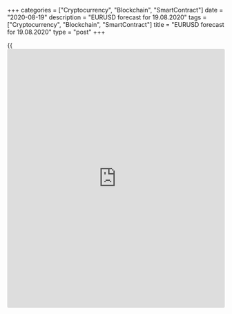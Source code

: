+++
categories = ["Cryptocurrency", "Blockchain", "SmartContract"]
date = "2020-08-19"
description = "EURUSD forecast for 19.08.2020"
tags = ["Cryptocurrency", "Blockchain", "SmartContract"]
title = "EURUSD forecast for 19.08.2020"
type = "post"
+++

{{<iframe id="large-banner" src="https://www.bounty.group/#slide=14.0" width="100%" height="600" scrolling="no" style="border: 0px solid rgb(216, 221, 230); border-radius: 3px;">}}

August 19, 2020

August 19, 2020

EUR/USD forecast: bulls won’t let the euro burstDmitri Demidenko

## Fundamental Euro forecast for today  ****

### Which bubble is bigger? The stock or the Forex market?

Market bubbles suggest rapidly rising prices, which attract the buyer
hoping to earn quick money. Such buyers do not express due diligence or
worry about the long-term prospects of what they buy. They ignore
standard gauges as irrelevant, and the bubble goes bigger through cheap
money. It looks familiar, doesn’t it? The rallies of the US stock
indexes and the [EUR/USD][1] more and more look like a bubble. The
bulls, however, do not let it burst.

It took [S&P500][2] just 126 trading days to go back to February highs
and hit a new record high. It is the fastest stocks rally after the bear
market, which, by the way, had lasted for 33 days, with an average value
of 302 of the previous 22 downtrends since the 1920s. Besides, the P/E
of the stocks included in the index is 22.6. It is the highest value
since the dot-com crisis. But the standard gauges are ignored in
bubbles, aren’t they? The market is far from reality. The US economic
state is hardly the same as it was in February.

The [S&P500 ][2]rally has, for a long time, supported the [EUR/USD][1]
bulls, but, now, they have different drivers. The stock indexes are
growing amid the Fed’s support, which the euro is strengthening because
of the GDP growth gap between the euro-area and the US. Remarkably, the
volatility of the equity market and the Forex are now diverging. The US
stocks are growing because of the cheap liquidity; the currency market
is currently pricing the risks of the possibilities of the COVID-19
second wave in the euro area, the presidential election in the US, and
the escalation of trade wars.

### Dynamics of Forex and stock volatility

 _![LiteForex: EURUSD forecast for 19.08.2020][3]_

_Source_ _: Bloomberg_

The [EUR/USD][1] rally may also look like a bubble. The net longs on the
euro held by the asset managers are the highest ever. The euro-area
economy was hit by the pandemic stronger than the US, and the yields on
the European securities is still low. After all, everything is relative.
While Steven Mnuchin claims that the negotiations between the Democrats
and the republicans are stalled, the EU governments are quick to
implement mitigation measures. The spread between US and German real
yields is as narrow as it was in 2014 last time. The appeal of the US
securities is falling, and that of the euro-area assets is growing.
Isn’t it a reason to buy the euro?

###  **Dynamics of the spread between US and German real yields**

![LiteForex: EURUSD forecast for 19.08.2020][4]

 _Source_ _: Bloomberg_

According to Scotiabank, speculative dollar shorts are not excessive;
they haven’t reached the level of 2017. The market has just started
shorting on the greenback, so there is room to open more shorts. Société
Générale notes, the US dollar’s rate, in real [terms](https://www.fintechee.com/terms/), is still 25% higher
than the levels of 2011, and the Fed is still willing to depreciate the
dollar. Is the [EUR/USD][1] a bubble? I do not think so. My strategy is
to hold the euro longs and add up on the price falls. While the price is
above 1.183, bulls control the market.

* * *

P.S. Did you like my article? Share it in social networks: it will be
the best “thank you" :)

Ask me questions and comment below. I’ll be glad to answer your
questions and give necessary explanations.

 **Useful links:**

  * I recommend trying to trade with a reliable broker [here][5]. The system allows you to trade by yourself or copy successful traders from all across the globe.
  * Use my promo-code BLOG for getting deposit bonus 50% on LiteForex platform. Just enter this code in the appropriate field while [depositing][6] your trading account.
  * Telegram channel with high-quality analytics, Forex reviews, training articles, and other useful things for traders <t.me/liteforex>



## Price chart of EURUSD in real time mode

![EUR/USD forecast: bulls won’t let the euro burst][7]

The content of this article reflects the author’s opinion and does not
necessarily reflect the official position of LiteForex. The material
published on this page is provided for informational purposes only and
should not be considered as the provision of investment advice for the
purposes of Directive 2004/39/EC.

Rate this article:

{{value}}

( {{count}} {{title}} )

   1. my.liteforex.com/trading/chart?symbol=EURUSD&returnUrl=true
   2. my.liteforex.com/trading/chart?symbol=SPX&returnUrl=true
   3. cdn.liteforex.com/cache/uploads/blog_post/eurusd/volatility-19-08-20.jpg?w=30&s=a6f1b796a5cc02e5c8b974b43b684383
   4. cdn.liteforex.com/cache/uploads/blog_post/eurusd/spreed-yields-19-08-20.jpg?w=30&s=3f8622f797f497a40ff99fafcef66e20
   5. my.liteforex.com/?category=analysts-opinions&slug=eurusd-forecast-bulls-wont-let-euro-burst&openPopup=%2Fregistration%2Fpopup&utm_source=blog&utm_medium=article&utm_campaign=bonus
   6. my.liteforex.com/deposit/?category=analysts-opinions&slug=eurusd-forecast-bulls-wont-let-euro-burst&promo_code=BLOG&utm_source=blog&utm_medium=article&utm_campaign=bonus
   7. cdn.liteforex.com/cache/uploads/blog_post/eurusd/liteforex-blog-eurusd-19-08-20.jpg?q=75&w=1000&s=8e5ba2d71b26447a50479c8720f74690